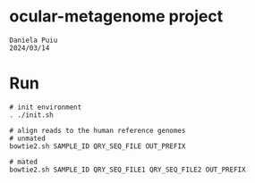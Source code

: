 # ocular-metagenome project #

    Daniela Puiu
    2024/03/14

# Run #

    # init environment
    . ./init.sh  
    
    # align reads to the human reference genomes
    # unmated
    bowtie2.sh SAMPLE_ID QRY_SEQ_FILE OUT_PREFIX

    # mated
    bowtie2.sh SAMPLE_ID QRY_SEQ_FILE1 QRY_SEQ_FILE2 OUT_PREFIX

